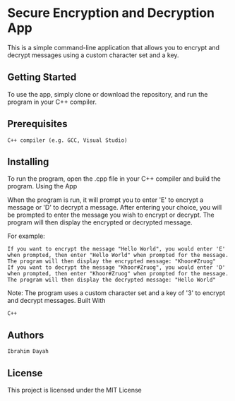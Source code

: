 # Secure Encryption and Decryption App

This is a simple command-line application that allows you to encrypt and decrypt messages using a custom character set and a key.

## Getting Started

To use the app, simply clone or download the repository, and run the program in your C++ compiler.

## Prerequisites

    C++ compiler (e.g. GCC, Visual Studio)

## Installing

To run the program, open the .cpp file in your C++ compiler and build the program.
Using the App

When the program is run, it will prompt you to enter 'E' to encrypt a message or 'D' to decrypt a message. After entering your choice, you will be prompted to enter the message you wish to encrypt or decrypt. The program will then display the encrypted or decrypted message.

For example:

    If you want to encrypt the message "Hello World", you would enter 'E' when prompted, then enter "Hello World" when prompted for the message. The program will then display the encrypted message: "Khoor#Zruog"
    If you want to decrypt the message "Khoor#Zruog", you would enter 'D' when prompted, then enter "Khoor#Zruog" when prompted for the message. The program will then display the decrypted message: "Hello World"

Note: The program uses a custom character set and a key of '3' to encrypt and decrypt messages.
Built With

    C++

## Authors

    Ibrahim Dayah

## License

This project is licensed under the MIT License
